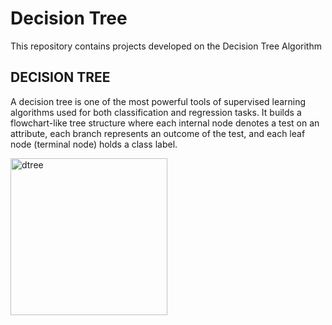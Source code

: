 # Decision Tree
This repository contains projects developed on the Decision Tree Algorithm

## DECISION TREE
A decision tree is one of the most powerful tools of supervised learning algorithms used for both classification and regression tasks. It builds a flowchart-like tree structure where each internal node denotes a test on an attribute, each branch represents an outcome of the test, and each leaf node (terminal node) holds a class label.

<img width="251" alt="dtree" src="https://github.com/Tshar-k/ML_projects/assets/117516567/044097b9-beea-4866-b14e-bac713d4cfbe">
